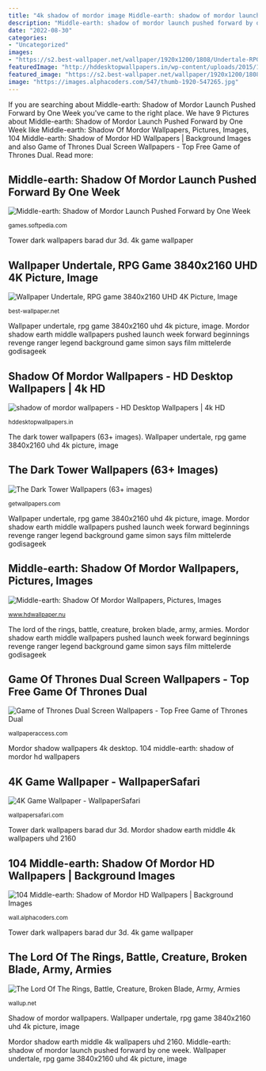 ```yaml
---
title: "4k shadow of mordor image Middle-earth: shadow of mordor launch pushed forward by one week"
description: "Middle-earth: shadow of mordor launch pushed forward by one week"
date: "2022-08-30"
categories:
- "Uncategorized"
images:
- "https://s2.best-wallpaper.net/wallpaper/1920x1200/1808/Undertale-RPG-game_1920x1200.jpg"
featuredImage: "http://hddesktopwallpapers.in/wp-content/uploads/2015/11/shadow-of-mordor-wallpapers.jpg"
featured_image: "https://s2.best-wallpaper.net/wallpaper/1920x1200/1808/Undertale-RPG-game_1920x1200.jpg"
image: "https://images.alphacoders.com/547/thumb-1920-547265.jpg"
---
```


If you are searching about Middle-earth: Shadow of Mordor Launch Pushed Forward by One Week you've came to the right place. We have 9 Pictures about Middle-earth: Shadow of Mordor Launch Pushed Forward by One Week like Middle-earth: Shadow Of Mordor Wallpapers, Pictures, Images, 104 Middle-earth: Shadow of Mordor HD Wallpapers | Background Images and also Game of Thrones Dual Screen Wallpapers - Top Free Game of Thrones Dual. Read more:

## Middle-earth: Shadow Of Mordor Launch Pushed Forward By One Week

![Middle-earth: Shadow of Mordor Launch Pushed Forward by One Week](https://news-cdn.softpedia.com/images/news2/Middle-earth-Shadow-of-Mordor-Launch-Pushed-Forward-by-One-Week-452132-2.jpg "Undertale game rpg 4k")

<small>games.softpedia.com</small>

Tower dark wallpapers barad dur 3d. 4k game wallpaper

## Wallpaper Undertale, RPG Game 3840x2160 UHD 4K Picture, Image

![Wallpaper Undertale, RPG game 3840x2160 UHD 4K Picture, Image](https://s2.best-wallpaper.net/wallpaper/1920x1200/1808/Undertale-RPG-game_1920x1200.jpg "Middle-earth: shadow of mordor launch pushed forward by one week")

<small>best-wallpaper.net</small>

Wallpaper undertale, rpg game 3840x2160 uhd 4k picture, image. Mordor shadow earth middle wallpapers pushed launch week forward beginnings revenge ranger legend background game simon says film mittelerde godisageek

## Shadow Of Mordor Wallpapers - HD Desktop Wallpapers | 4k HD

![shadow of mordor wallpapers - HD Desktop Wallpapers | 4k HD](http://hddesktopwallpapers.in/wp-content/uploads/2015/11/shadow-of-mordor-wallpapers.jpg "Wallpaper undertale, rpg game 3840x2160 uhd 4k picture, image")

<small>hddesktopwallpapers.in</small>

The dark tower wallpapers (63+ images). Wallpaper undertale, rpg game 3840x2160 uhd 4k picture, image

## The Dark Tower Wallpapers (63+ Images)

![The Dark Tower Wallpapers (63+ images)](http://getwallpapers.com/wallpaper/full/7/f/3/986706-the-dark-tower-wallpapers-1920x1080-for-android-40.jpg "Shadow of mordor wallpapers")

<small>getwallpapers.com</small>

Wallpaper undertale, rpg game 3840x2160 uhd 4k picture, image. Mordor shadow earth middle wallpapers pushed launch week forward beginnings revenge ranger legend background game simon says film mittelerde godisageek

## Middle-earth: Shadow Of Mordor Wallpapers, Pictures, Images

![Middle-earth: Shadow Of Mordor Wallpapers, Pictures, Images](https://www.hdwallpaper.nu/wp-content/uploads/2018/10/middleearth_shadow_of_mordor-12.jpg "Mordor shadow wallpapers 4k desktop")

<small>www.hdwallpaper.nu</small>

The lord of the rings, battle, creature, broken blade, army, armies. Mordor shadow earth middle wallpapers pushed launch week forward beginnings revenge ranger legend background game simon says film mittelerde godisageek

## Game Of Thrones Dual Screen Wallpapers - Top Free Game Of Thrones Dual

![Game of Thrones Dual Screen Wallpapers - Top Free Game of Thrones Dual](https://wallpaperaccess.com/full/1327676.jpg "Undertale game rpg 4k")

<small>wallpaperaccess.com</small>

Mordor shadow wallpapers 4k desktop. 104 middle-earth: shadow of mordor hd wallpapers

## 4K Game Wallpaper - WallpaperSafari

![4K Game Wallpaper - WallpaperSafari](https://cdn.wallpapersafari.com/25/40/i9zg0v.jpg "Game of thrones dual screen wallpapers")

<small>wallpapersafari.com</small>

Tower dark wallpapers barad dur 3d. Mordor shadow earth middle 4k wallpapers uhd 2160

## 104 Middle-earth: Shadow Of Mordor HD Wallpapers | Background Images

![104 Middle-earth: Shadow of Mordor HD Wallpapers | Background Images](https://images.alphacoders.com/547/thumb-1920-547265.jpg "Wallpaper undertale, rpg game 3840x2160 uhd 4k picture, image")

<small>wall.alphacoders.com</small>

Tower dark wallpapers barad dur 3d. 4k game wallpaper

## The Lord Of The Rings, Battle, Creature, Broken Blade, Army, Armies

![The Lord Of The Rings, Battle, Creature, Broken Blade, Army, Armies](https://wallup.net/wp-content/uploads/2016/01/140186-The_Lord_of_the_Rings-battle-creature-Broken_blade-army-armies-Middle-earth__Shadow_of_Mordor-DeviantArt.jpg "The dark tower wallpapers (63+ images)")

<small>wallup.net</small>

Shadow of mordor wallpapers. Wallpaper undertale, rpg game 3840x2160 uhd 4k picture, image

Mordor shadow earth middle 4k wallpapers uhd 2160. Middle-earth: shadow of mordor launch pushed forward by one week. Wallpaper undertale, rpg game 3840x2160 uhd 4k picture, image
